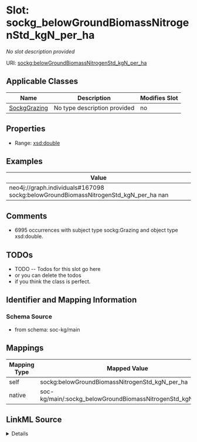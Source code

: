 

# Slot: sockg_belowGroundBiomassNitrogenStd_kgN_per_ha


_No slot description provided_





URI: [sockg:belowGroundBiomassNitrogenStd_kgN_per_ha](http://www.semanticweb.org/sockg/ontologies/2024/0/soil-carbon-ontology/belowGroundBiomassNitrogenStd_kgN_per_ha)



<!-- no inheritance hierarchy -->





## Applicable Classes

| Name | Description | Modifies Slot |
| --- | --- | --- |
| [SockgGrazing](../classes/SockgGrazing.md) | No type description provided |  no  |







## Properties

* Range: [xsd:double](http://www.w3.org/2001/XMLSchema#double)






## Examples

| Value |
| --- |
| neo4j://graph.individuals#167098 sockg:belowGroundBiomassNitrogenStd_kgN_per_ha nan |

## Comments

* 6995 occurrences with subject type sockg:Grazing and object type xsd:double.

## TODOs

* TODO -- Todos for this slot go here
* or you can delete the todos
* if you think the class is perfect.

## Identifier and Mapping Information







### Schema Source


* from schema: soc-kg/main




## Mappings

| Mapping Type | Mapped Value |
| ---  | ---  |
| self | sockg:belowGroundBiomassNitrogenStd_kgN_per_ha |
| native | soc-kg/main/:sockg_belowGroundBiomassNitrogenStd_kgN_per_ha |




## LinkML Source

<details>
```yaml
name: sockg_belowGroundBiomassNitrogenStd_kgN_per_ha
description: No slot description provided
todos:
- TODO -- Todos for this slot go here
- or you can delete the todos
- if you think the class is perfect.
comments:
- 6995 occurrences with subject type sockg:Grazing and object type xsd:double.
examples:
- value: neo4j://graph.individuals#167098 sockg:belowGroundBiomassNitrogenStd_kgN_per_ha
    nan
from_schema: soc-kg/main
rank: 1000
slot_uri: sockg:belowGroundBiomassNitrogenStd_kgN_per_ha
alias: sockg_belowGroundBiomassNitrogenStd_kgN_per_ha
domain_of:
- sockg_Grazing
range: double

```
</details>